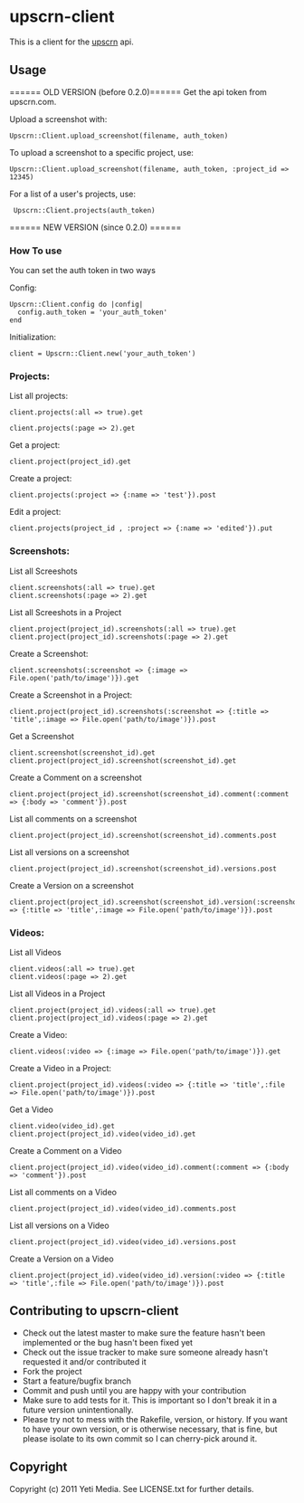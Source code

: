 # upscrn-client

This is a client for the [upscrn](http://upscrn.com) api.


## Usage

====== OLD VERSION (before 0.2.0)======
Get the api token from upscrn.com.

Upload a screenshot with:

    Upscrn::Client.upload_screenshot(filename, auth_token)

To upload a screenshot to a specific project, use:

    Upscrn::Client.upload_screenshot(filename, auth_token, :project_id => 12345)

For a list of a user's projects, use:

     Upscrn::Client.projects(auth_token)


====== NEW VERSION (since 0.2.0) ======

### How To use

You can set the auth token in two ways

Config:

    Upscrn::Client.config do |config|
      config.auth_token = 'your_auth_token'
    end

Initialization:

    client = Upscrn::Client.new('your_auth_token')


### Projects:
  
List all projects:

    client.projects(:all => true).get

    client.projects(:page => 2).get
  
Get a project:

    client.project(project_id).get

Create a project:
    
    client.projects(:project => {:name => 'test'}).post

Edit a project:
    
    client.projects(project_id , :project => {:name => 'edited'}).put

### Screenshots:

List all Screeshots

    client.screenshots(:all => true).get
    client.screenshots(:page => 2).get

List all Screeshots in a Project
    
    client.project(project_id).screenshots(:all => true).get
    client.project(project_id).screenshots(:page => 2).get

Create a Screenshot:

    client.screenshots(:screenshot => {:image => File.open('path/to/image')}).get

Create a Screenshot in a Project:

    client.project(project_id).screenshots(:screenshot => {:title => 'title',:image => File.open('path/to/image')}).post

Get a Screenshot

    client.screenshot(screenshot_id).get
    client.project(project_id).screenshot(screenshot_id).get

Create a Comment on a screenshot

    client.project(project_id).screenshot(screenshot_id).comment(:comment => {:body => 'comment'}).post

List all comments on a screenshot

    client.project(project_id).screenshot(screenshot_id).comments.post

List all versions on a screenshot

    client.project(project_id).screenshot(screenshot_id).versions.post

Create a Version on a screenshot

    client.project(project_id).screenshot(screenshot_id).version(:screenshot => {:title => 'title',:image => File.open('path/to/image')}).post

### Videos:

List all Videos

    client.videos(:all => true).get
    client.videos(:page => 2).get

List all Videos in a Project

    client.project(project_id).videos(:all => true).get
    client.project(project_id).videos(:page => 2).get

Create a Video:

    client.videos(:video => {:image => File.open('path/to/image')}).get

Create a Video in a Project:

    client.project(project_id).videos(:video => {:title => 'title',:file => File.open('path/to/image')}).post

Get a Video

    client.video(video_id).get
    client.project(project_id).video(video_id).get

Create a Comment on a Video

    client.project(project_id).video(video_id).comment(:comment => {:body => 'comment'}).post

List all comments on a Video

    client.project(project_id).video(video_id).comments.post

List all versions on a Video

    client.project(project_id).video(video_id).versions.post

Create a Version on a Video

    client.project(project_id).video(video_id).version(:video => {:title => 'title',:file => File.open('path/to/image')}).post


## Contributing to upscrn-client

* Check out the latest master to make sure the feature hasn't been implemented or the bug hasn't been fixed yet
* Check out the issue tracker to make sure someone already hasn't requested it and/or contributed it
* Fork the project
* Start a feature/bugfix branch
* Commit and push until you are happy with your contribution
* Make sure to add tests for it. This is important so I don't break it in a future version unintentionally.
* Please try not to mess with the Rakefile, version, or history. If you want to have your own version, or is otherwise necessary, that is fine, but please isolate to its own commit so I can cherry-pick around it.

## Copyright

Copyright (c) 2011 Yeti Media. See LICENSE.txt for
further details.

